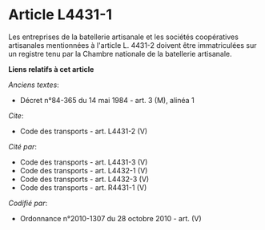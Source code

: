 # Article L4431-1

Les entreprises de la batellerie artisanale et les sociétés coopératives artisanales mentionnées à l'article L. 4431-2
doivent être immatriculées sur un registre tenu par la Chambre nationale de la batellerie artisanale.

**Liens relatifs à cet article**

_Anciens textes_:

  - Décret n°84-365 du 14 mai 1984 - art. 3 (M), alinéa 1

_Cite_:

  - Code des transports - art. L4431-2 (V)

_Cité par_:

  - Code des transports - art. L4431-3 (V)
  - Code des transports - art. L4432-1 (V)
  - Code des transports - art. L4432-3 (V)
  - Code des transports - art. R4431-1 (V)

_Codifié par_:

  - Ordonnance n°2010-1307 du 28 octobre 2010 - art. (V)
